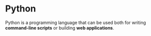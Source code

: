 # Python

Python is a programming language that can be used both for writing **command-line scripts** or building **web applications**.


  